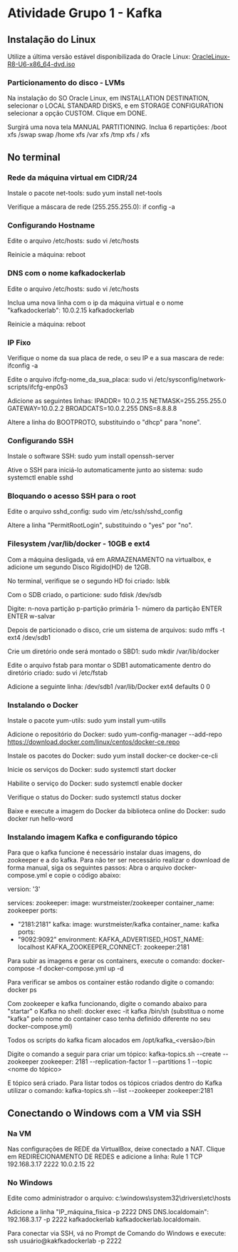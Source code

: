 # Atividade Grupo 1 - Kafka

## Instalação do Linux 

Utilize a última versão estável disponibilizada do Oracle Linux:
[OracleLinux-R8-U6-x86_64-dvd.iso](https://yum.oracle.com/oracle-linux-isos.html)

### Particionamento do disco - LVMs

Na instalação do SO Oracle Linux, em INSTALLATION DESTINATION, selecionar o LOCAL STANDARD DISKS, e em STORAGE CONFIGURATION selecionar a opção CUSTOM. Clique em DONE.

Surgirá uma nova tela MANUAL PARTITIONING. Inclua 6 repartições:
/boot xfs
/swap swap
/home xfs
/var xfs
/tmp xfs
/  xfs

## No terminal

### Rede da máquina virtual em CIDR/24

Instale o pacote net-tools:
sudo yum install net-tools 

Verifique a máscara de rede (255.255.255.0):
if config -a

### Configurando Hostname

Edite o arquivo /etc/hosts:
sudo vi /etc/hosts

Reinicie a máquina:
reboot

### DNS com o nome kafkadockerlab

Edite o arquivo /etc/hosts:
sudo vi /etc/hosts

Inclua uma nova linha com o ip da máquina virtual e o nome "kafkadockerlab":
10.0.2.15  kafkadockerlab

Reinicie a máquina:
reboot

### IP Fixo

Verifique o nome da sua placa de rede, o seu IP e a sua mascara de rede:
ifconfig -a 

Edite o arquivo ifcfg-nome_da_sua_placa:
sudo vi /etc/sysconfig/network-scripts/ifcfg-enp0s3

Adicione as seguintes linhas:
IPADDR= 10.0.2.15
NETMASK=255.255.255.0
GATEWAY=10.0.2.2 
BROADCATS=10.0.2.255
DNS=8.8.8.8

Altere a linha do BOOTPROTO, substituindo o "dhcp" para "none".

### Configurando SSH

Instale o software SSH:
sudo yum install openssh-server

Ative o SSH para iniciá-lo automaticamente junto ao sistema:
sudo systemctl enable sshd

### Bloquando o acesso SSH para o root

Edite o arquivo sshd_config:
sudo vim /etc/ssh/sshd_config

Altere a linha "PermitRootLogin", substituindo o "yes" por "no".

### Filesystem /var/lib/docker - 10GB e ext4

Com a máquina desligada, vá em ARMAZENAMENTO na virtualbox, e adicione um segundo Disco Rígido(HD) de 12GB.

No terminal, verifique se o segundo HD foi criado:
lsblk

Com o SDB criado, o particione:
sudo fdisk /dev/sdb

Digite:
n-nova partição
p-partição primária
1- número da partição
ENTER
ENTER
w-salvar

Depois de particionado o disco, crie um sistema de arquivos:
sudo mffs -t ext4 /dev/sdb1

Crie um diretório onde será montado o SBD1:
sudo mkdir /var/lib/docker

Edite o arquivo fstab para montar o SDB1 automaticamente dentro do diretório criado:
sudo vi /etc/fstab

Adicione a seguinte linha:
/dev/sdb1 /var/lib/Docker ext4 defaults 0 0 

### Instalando o Docker

Instale o pacote yum-utils:
sudo yum install yum-utills

Adicione o repositório do Docker:
sudo yum-config-manager --add-repo https://download.docker.com/linux/centos/docker-ce.repo

Instale os pacotes do Docker:
sudo yum install docker-ce docker-ce-cli

Inicie os serviços do Docker:
sudo systemctl start docker

Habilite o serviço do Docker:
sudo systemctl enable docker

Verifique o status do Docker:
sudo systemctl status docker

Baixe e execute a imagem do Docker da biblioteca online do Docker:
sudo docker run hello-word

### Instalando imagem Kafka e configurando tópico

Para que o kafka funcione é necessário instalar duas imagens, do zookeeper e a do kafka. Para não ter ser necessário realizar o download de forma manual, siga os seguintes passos:
Abra o arquivo docker-compose.yml e copie o código abaixo:

version: '3'

services:
zookeeper:
image: wurstmeister/zookeeper
container_name: zookeeper
ports:
- "2181:2181"
kafka:
image: wurstmeister/kafka
container_name: kafka
ports:
- "9092:9092"
environment:
KAFKA_ADVERTISED_HOST_NAME: localhost
KAFKA_ZOOKEEPER_CONNECT: zookeeper:2181

Para subir as imagens e gerar os containers, execute o comando:
docker-compose -f docker-compose.yml up -d

Para verificar se ambos os container estão rodando digite o comando:
docker ps

Com zookeeper e kafka funcionando, digite o comando abaixo para "startar" o Kafka no shell:
docker exec -it kafka /bin/sh (substitua o nome "kafka" pelo nome do container caso tenha definido diferente no seu docker-compose.yml)

Todos os scripts do kafka ficam alocados em /opt/kafka_<versão>/bin

Digite o comando a seguir para criar um tópico:
kafka-topics.sh --create --zookeeper zookeeper: 2181 --replication-factor 1 --partitions 1 --topic <nome do tópico>

E tópico será criado. Para listar todos os tópicos criados dentro do Kafka utilizar o comando:
kafka-topics.sh --list --zookeeper zookeeper:2181

## Conectando o Windows com a VM via SSH

### Na VM

Nas configurações de REDE da VirtualBox, deixe conectado a NAT. Clique em REDIRECIONAMENTO DE REDES e adicione a linha:
Rule 1  TCP  192.168.3.17  2222  10.0.2.15  22

### No Windows

Edite como administrador o arquivo:
c:\windows\system32\drivers\etc\hosts

Adicione a linha "IP_máquina_física -p 2222 DNS DNS.localdomain":
192.168.3.17 -p 2222 kafkadockerlab kafkadockerlab.localdomain.

Para conectar via SSH, vá no Prompt de Comando do Windows e execute:
ssh usuário@kakfkadockerlab -p 2222







